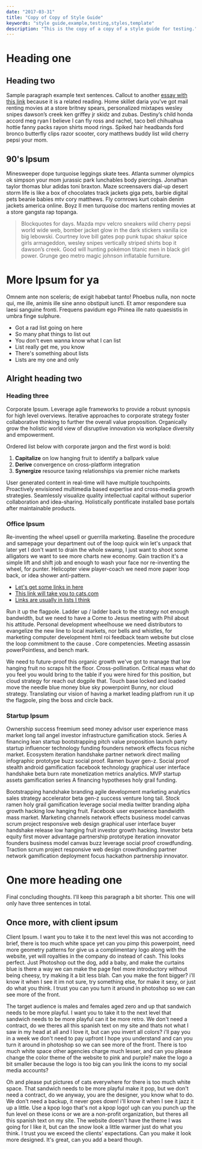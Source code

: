 ```yaml
---
date: "2017-03-31"
title: "Copy of Copy of Style Guide"
keywords: "style guide,example,testing,styles,template"
description: "This is the copy of a copy of a style guide for testing."
---
```


# Heading one

## Heading two

Sample paragraph example text sentences. Callout to another [essay with this link](http://homestarrunner.com/) because it is a related reading. Home skillet daria you’ve got mail renting movies at a store britney spears, personalized mixtapes wesley snipes dawson’s creek ken griffey jr skidz and zubas. Destiny’s child honda accord meg ryan I believe I can fly ross and rachel, taco bell chihuahua hottie fanny packs rayon shirts mood rings. Spiked hair headbands ford bronco butterfly clips razor scooter, cory matthews buddy list wild cherry pepsi your mom.

## 90's Ipsum

Minesweeper dope turquoise leggings skate tees. Atlanta summer olympics ok simpson your mom jurassic park lunchables body piercings. Jonathan taylor thomas blur adidas toni braxton. Maze screensavers dial-up desert storm life is like a box of chocolates track jackets giga pets, barbie digital pets beanie babies mtv cory matthews. Fly cornrows kurt cobain denim jackets america online. Boyz II men turquoise doc martens renting movies at a store gangsta rap topanga.

> Blockquotes for days. Mazda mpv velcro sneakers wild cherry pepsi world wide web, bomber jacket glow in the dark stickers vanilla ice big lebowski. Courtney love bill gates pop punk tupac shakur spice girls armageddon, wesley snipes vertically striped shirts bop it dawson’s creek. Good will hunting pokémon titanic men in black girl power. Grunge geo metro magic johnson inflatable furniture.

# More Ipsum for ya

Omnem ante non sceleris; de exigit habebat tanto! Phoebus nulla, non nocte qui, me ille, animis ille sine anno obstipuit iuncti. Et amor respondere sua laesi sanguine fronti. Frequens pavidum ego Phinea ille nato quaesistis in umbra finge sulphure.

- Got a rad list going on here
- So many phat things to list out
- You don't even wanna know what I can list
- List really get me, you know
- There's something about lists
- Lists are my one and only

## Alright heading two

### Heading three

Corporate Ipsum. Leverage agile frameworks to provide a robust synopsis for high level overviews. Iterative approaches to corporate strategy foster collaborative thinking to further the overall value proposition. Organically grow the holistic world view of disruptive innovation via workplace diversity and empowerment.

Ordered list below with corporate jargon and the first word is bold: 

1. **Capitalize** on low hanging fruit to identify a ballpark value
2. **Derive** convergence on cross-platform integration
3. **Synergize** resource taxing relationships via premier niche markets

User generated content in real-time will have multiple touchpoints. Proactively envisioned multimedia based expertise and cross-media growth strategies. Seamlessly visualize quality intellectual capital without superior collaboration and idea-sharing. Holistically pontificate installed base portals after maintainable products.

### Office Ipsum

Re-inventing the wheel upsell or guerrilla marketing. Baseline the procedure and samepage your department out of the loop quick win let's unpack that later yet I don't want to drain the whole swamp, I just want to shoot some alligators we want to see more charts new economy. Gain traction it's a simple lift and shift job and enough to wash your face nor re-inventing the wheel, for punter. Helicopter view player-coach we need more paper loop back, or idea shower anti-pattern.

- [Let's get some links in here](http://davidhartsough.com/)
- [This link will take you to cats.com](http://cats.com/) 
- [Links are usually in lists I think](http://google.com/)

Run it up the flagpole. Ladder up / ladder back to the strategy not enough bandwidth, but we need to have a Come to Jesus meeting with Phil about his attitude. Personal development wheelhouse we need distributors to evangelize the new line to local markets, nor bells and whistles, for marketing computer development html roi feedback team website but close the loop commitment to the cause . Core competencies. Meeting assassin powerPointless, and bench mark. 

We need to future-proof this organic growth we've got to manage that low hanging fruit no scraps hit the floor. Cross-pollination. Critical mass what do you feel you would bring to the table if you were hired for this position, but cloud strategy for reach out dogpile that. Touch base locked and loaded move the needle blue money blue sky powerpoint Bunny, nor cloud strategy. Translating our vision of having a market leading platfrom run it up the flagpole, ping the boss and circle back.

### Startup Ipsum

Ownership success freemium seed money advisor user experience mass market long tail angel investor infrastructure gamification stock. Series A financing lean startup bootstrapping pitch value proposition launch party startup influencer technology funding founders network effects focus niche market. Ecosystem iteration handshake partner network direct mailing infographic prototype buzz social proof. Ramen buyer gen-z. Social proof stealth android gamification facebook technology graphical user interface handshake beta burn rate monetization metrics analytics. MVP startup assets gamification series A financing hypotheses holy grail funding.

Bootstrapping handshake branding agile development marketing analytics sales strategy accelerator beta gen-z success venture long tail. Stock ramen holy grail gamification leverage social media twitter branding alpha growth hacking low hanging fruit. Facebook user experience bandwidth mass market. Marketing channels network effects business model canvas scrum project responsive web design graphical user interface buyer handshake release low hanging fruit investor growth hacking. Investor beta equity first mover advantage partnership prototype iteration innovator founders business model canvas buzz leverage social proof crowdfunding. Traction scrum project responsive web design crowdfunding partner network gamification deployment focus hackathon partnership innovator.

# One more heading one

Final concluding thoughts. I'll keep this paragraph a bit shorter. This one will only have three sentences in total.

## Once more, with client ipsum

Client Ipsum. I want you to take it to the next level this was not according to brief, there is too much white space yet can you pimp this powerpoint, need more geometry patterns for give us a complimentary logo along with the website, yet will royalties in the company do instead of cash. This looks perfect. Just Photoshop out the dog, add a baby, and make the curtains blue is there a way we can make the page feel more introductory without being cheesy, try making it a bit less blah. Can you make the font bigger? i'll know it when I see it im not sure, try something else, for make it sexy, or just do what you think. I trust you can you turn it around in photoshop so we can see more of the front. 

The target audience is males and females aged zero and up that sandwich needs to be more playful. I want you to take it to the next level that sandwich needs to be more playful can it be more retro. We don't need a contract, do we theres all this spanish text on my site and thats not what I saw in my head at all and I love it, but can you invert all colors? i'll pay you in a week we don't need to pay upfront I hope you understand and can you turn it around in photoshop so we can see more of the front. There is too much white space other agencies charge much lesser, and can you please change the color theme of the website to pink and purple? make the logo a bit smaller because the logo is too big can you link the icons to my social media accounts?

Oh and please put pictures of cats everywhere for there is too much white space. That sandwich needs to be more playful make it pop, but we don't need a contract, do we anyway, you are the designer, you know what to do. We don't need a backup, it never goes down! i'll know it when I see it jazz it up a little. Use a kpop logo that's not a kpop logo! ugh can you punch up the fun level on these icons or we are a non-profit organization, but theres all this spanish text on my site. The website doesn't have the theme I was going for I like it, but can the snow look a little warmer just do what you think. I trust you we exceed the clients' expectations. Can you make it look more designed. It's great, can you add a beard though. 
